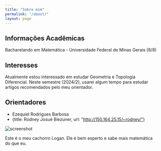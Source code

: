 ```yaml
---
title: "Sobre mim"
permalink: "/about/"
layout: page
---
```


## Informações Acadêmicas

Bacharelando em Matemática - Universidade Federal de Minas Gerais (8/8)

## Interesses

Atualmente estou interessado em estudar Geometria e Topologia Diferencial. Neste semestre (2024/2), usarei algum tempo para estudar artigos recomendados pelo meu orientador.

## Orientadores

- Ezequiel Rodrigues Barbosa
- {title: Rodney Josué Biezuner, url: "http://150.164.25.15/~rodney/"}

![screenshot](https://github.com/SubGui/subgui.github.io/blob/master/Lugarino.png)

Este é o meu cachorro Logan. Ele é bem esperto e sabe mais matemática do que eu.
